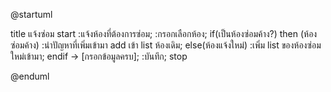 @startuml

title แจ้งซ่อม
start
:แจ้งห้องที่ต้องการซ่อม;
:กรอกเลือกห้อง;
if(เป็นห้องซ่อมค้าง?) then (ห้องซ่อมค้าง)
:นำปัญหาที่เพิ่มเข้ามา add เข้า list ห้องเดิม;
else(ห้องแจ้งใหม่)
:เพิ่ม list ของห้องซ่อมใหม่เข้ามา;
endif
-> [กรอกข้อมูลครบ];
:บันทึก;
stop

@enduml
